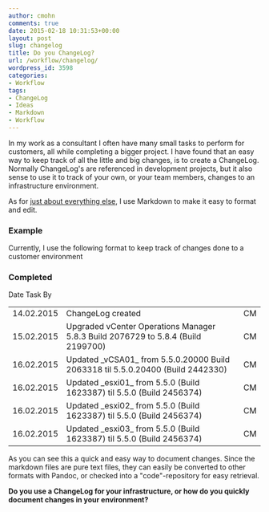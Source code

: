 ```yaml
---
author: cmohn
comments: true
date: 2015-02-18 10:31:53+00:00
layout: post
slug: changelog
title: Do you ChangeLog?
url: /workflow/changelog/
wordpress_id: 3598
categories:
- Workflow
tags:
- ChangeLog
- Ideas
- Markdown
- Workflow
---
```


In my work as a consultant I often have many small tasks to perform for customers, all while completing a bigger project. I have found that an easy way to keep track of all the little and big changes, is to create a ChangeLog. Normally ChangeLog's are referenced in development projects, but it also sense to use it to track of your own, or your team members, changes to an infrastructure environment.

As for [just about everything else](http://vninja.net/virtualization/markdown-things/), I use Markdown to make it easy to format and edit.

<!--more-->


### Example



Currently, I use the following format to keep track of changes done to a customer environment

### Completed



<table >

<tr >
  Date
  Task
  By
</tr>

<tbody >
<tr >

<td >14.02.2015
</td>

<td >ChangeLog created
</td>

<td >CM
</td>
</tr>
<tr >

<td >15.02.2015
</td>

<td >Upgraded vCenter Operations Manager 5.8.3 Build 2076729 to 5.8.4 (Build 2199700)
</td>

<td >CM
</td>
</tr>
<tr >

<td >16.02.2015
</td>

<td >Updated _vCSA01_ from 5.5.0.20000 Build 2063318 til 5.5.0.20400 (Build 2442330)
</td>

<td >CM
</td>
</tr>
<tr >

<td >16.02.2015
</td>

<td >Updated _esxi01_ from 5.5.0 (Build 1623387) til 5.5.0 (Build 2456374)
</td>

<td >CM
</td>
</tr>
<tr >

<td >16.02.2015
</td>

<td >Updated _esxi02_ from 5.5.0 (Build 1623387) til 5.5.0 (Build 2456374)
</td>

<td >CM
</td>
</tr>
<tr >

<td >16.02.2015
</td>

<td >Updated _esxi03_ from 5.5.0 (Build 1623387) til 5.5.0 (Build 2456374)
</td>

<td >CM
</td>
</tr>
</tbody>
</table>

As you can see this a quick and easy way to document changes. Since the markdown files are pure text files, they can easily be converted to other formats with Pandoc, or checked into a "code"-repository for easy retrieval.

**Do you use a ChangeLog for your infrastructure, or how do you quickly document changes in your environment?**
